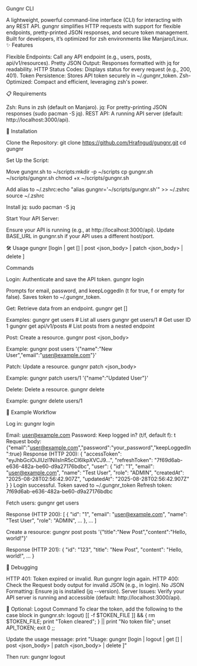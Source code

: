Gungnr CLI

A lightweight, powerful command-line interface (CLI) for interacting with any REST API. gungnr simplifies HTTP requests with support for flexible endpoints, pretty-printed JSON responses, and secure token management. Built for developers, it’s optimized for zsh environments like Manjaro/Linux.
✨ Features

Flexible Endpoints: Call any API endpoint (e.g., users, posts, api/v1/resources).
Pretty JSON Output: Responses formatted with jq for readability.
HTTP Status Codes: Displays status for every request (e.g., 200, 401).
Token Persistence: Stores API token securely in ~/.gungnr_token.
Zsh-Optimized: Compact and efficient, leveraging zsh's power.

📋 Requirements

Zsh: Runs in zsh (default on Manjaro).
jq: For pretty-printing JSON responses (sudo pacman -S jq).
REST API: A running API server (default: http://localhost:3000/api).

🚀 Installation

Clone the Repository:
git clone https://github.com/Hrafngud/gungnr.git
cd gungnr


Set Up the Script:

Move gungnr.sh to ~/scripts:mkdir -p ~/scripts
cp gungnr.sh ~/scripts/gungnr.sh
chmod +x ~/scripts/gungnr.sh


Add alias to ~/.zshrc:echo "alias gungnr='~/scripts/gungnr.sh'" >> ~/.zshrc
source ~/.zshrc




Install jq:
sudo pacman -S jq


Start Your API Server:

Ensure your API is running (e.g., at http://localhost:3000/api).
Update BASE_URL in gungnr.sh if your API uses a different host/port.



🛠️ Usage
gungnr [login | get <endpoint> [<id>] | post <endpoint> <json_body> | patch <endpoint> <id> <json_body> | delete <endpoint> <id>]

Commands

Login: Authenticate and save the API token.
gungnr login

Prompts for email, password, and keepLoggedIn (t for true, f or empty for false). Saves token to ~/.gungnr_token.

Get: Retrieve data from an endpoint.
gungnr get <endpoint> [<id>]

Examples:
gungnr get users         # List all users
gungnr get users/1       # Get user ID 1
gungnr get api/v1/posts  # List posts from a nested endpoint


Post: Create a resource.
gungnr post <endpoint> <json_body>

Example:
gungnr post users '{"name":"New User","email":"user@example.com"}'


Patch: Update a resource.
gungnr patch <endpoint> <id> <json_body>

Example:
gungnr patch users/1 '{"name":"Updated User"}'


Delete: Delete a resource.
gungnr delete <endpoint> <id>

Example:
gungnr delete users/1



📖 Example Workflow

Log in:
gungnr login

Email: user@example.com
Password:
Keep logged in? (t/f, default f): t
Request body: {"email":"user@example.com","password":"your_password","keepLoggedIn":true}
Response (HTTP 200):
{
  "accessToken": "eyJhbGciOiJIUzI1NiIsInR5cCI6IkpXVCJ9...",
  "refreshToken": "7f69d6ab-e636-482a-be60-d9a27176bdbc",
  "user": {
    "id": "1",
    "email": "user@example.com",
    "name": "Test User",
    "role": "ADMIN",
    "createdAt": "2025-08-28T02:56:42.907Z",
    "updatedAt": "2025-08-28T02:56:42.907Z"
  }
}
Login successful. Token saved to ~/.gungnr_token
Refresh token: 7f69d6ab-e636-482a-be60-d9a27176bdbc


Fetch users:
gungnr get users

Response (HTTP 200):
[
  {
    "id": "1",
    "email": "user@example.com",
    "name": "Test User",
    "role": "ADMIN",
    ...
  },
  ...
]


Create a resource:
gungnr post posts '{"title":"New Post","content":"Hello, world!"}'

Response (HTTP 201):
{
  "id": "123",
  "title": "New Post",
  "content": "Hello, world!",
  ...
}



🐛 Debugging

HTTP 401: Token expired or invalid. Run gungnr login again.
HTTP 400: Check the Request body output for invalid JSON (e.g., in login).
No JSON Formatting: Ensure jq is installed (jq --version).
Server Issues: Verify your API server is running and accessible (default: http://localhost:3000/api).

🔧 Optional: Logout Command
To clear the token, add the following to the case block in gungnr.sh:
logout) [[ -f $TOKEN_FILE ]] && { rm $TOKEN_FILE; print "Token cleared"; } || print "No token file"; unset API_TOKEN; exit 0 ;;

Update the usage message:
print "Usage: gungnr [login | logout | get <endpoint> [<id>] | post <endpoint> <json_body> | patch <endpoint> <id> <json_body> | delete <endpoint> <id>]"

Then run:
gungnr logout
